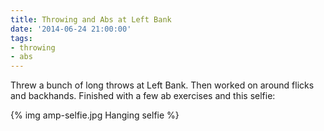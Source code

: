 ```yaml
---
title: Throwing and Abs at Left Bank
date: '2014-06-24 21:00:00'
tags:
- throwing
- abs
---
```


Threw a bunch of long throws at Left Bank. Then worked on around flicks and backhands. Finished with a few ab exercises and this selfie:

{% img amp-selfie.jpg Hanging selfie %}

